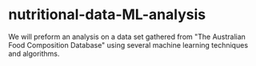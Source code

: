 # nutritional-data-ML-analysis
We will preform an analysis on a data set gathered from "The Australian Food Composition Database" using several machine learning techniques and algorithms.
